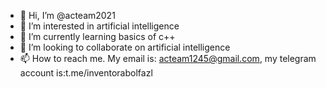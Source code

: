 - 👋 Hi, I’m @acteam2021
- 👀 I’m interested in artificial intelligence
- 🌱 I’m currently learning basics of c++
- 💞️ I’m looking to collaborate on artificial intelligence
- 📫 How to reach me. My email is: acteam1245@gmail.com, my telegram account is:t.me/inventorabolfazl

<!---
acteam2021/acteam2021 is a ✨ special ✨ repository because its `README.md` (this file) appears on your GitHub profile.
You can click the Preview link to take a look at your changes.
--->

